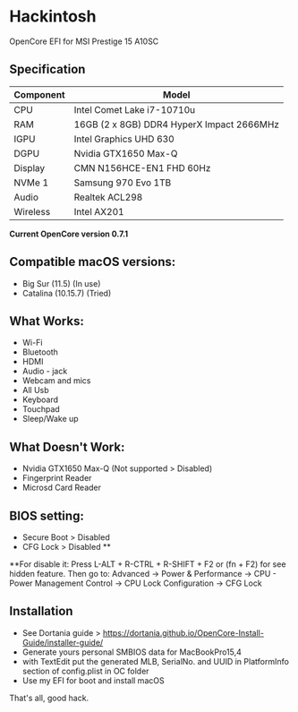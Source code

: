 # Hackintosh
OpenCore EFI for MSI Prestige 15 A10SC

## Specification
| **Component** | **Model** |
| ------------- | --------- |
| CPU | Intel Comet Lake i7-10710u |
| RAM | 16GB (2 x 8GB) DDR4 HyperX Impact 2666MHz |
| IGPU | Intel Graphics UHD 630	|
| DGPU | Nvidia GTX1650 Max-Q |
| Display | CMN N156HCE-EN1 FHD 60Hz |
| NVMe 1 | Samsung 970 Evo 1TB |
| Audio | Realtek ACL298 |
| Wireless | Intel AX201 |

**Current OpenCore version 0.7.1**

## Compatible macOS versions:
 - Big Sur (11.5) (In use)
 - Catalina (10.15.7) (Tried)

## What Works:
 - Wi-Fi
 - Bluetooth
 - HDMI
 - Audio - jack
 - Webcam and mics
 - All Usb
 - Keyboard
 - Touchpad
 - Sleep/Wake up

## What Doesn't Work:
 - Nvidia GTX1650 Max-Q (Not supported > Disabled)
 - Fingerprint Reader
 - Microsd Card Reader 

## BIOS setting:
 - Secure Boot > Disabled
 - CFG Lock > Disabled **

  **For disable it: Press L-ALT + R-CTRL + R-SHIFT + F2 or (fn + F2) for see hidden feature. Then go to: Advanced →       Power & Performance → CPU - Power Management Control → CPU Lock Configuration → CFG Lock

## Installation
 - See Dortania guide > https://dortania.github.io/OpenCore-Install-Guide/installer-guide/
 - Generate yours personal SMBIOS data for MacBookPro15,4
 - with TextEdit put the generated MLB, SerialNo. and UUID in PlatformInfo section of config.plist in OC folder
 - Use my EFI for boot and install macOS

That's all, good hack.
